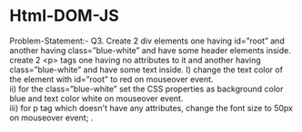 # Html-DOM-JS
Problem-Statement:-
Q3. Create 2 div elements one having id=”root” and another having class=”blue-white” and have some header elements inside. create 2 &lt;p> tags one having no attributes to it and another having class=”blue-white” and have some text inside.
I) change the text color of the element with  id=”root” to red on mouseover event.   
ii) for the class=”blue-white” set the CSS properties as background color blue and text color white on mouseover event.   
iii) for p tag which doesn't have any attributes, change the font size to 50px on mouseover event; .
